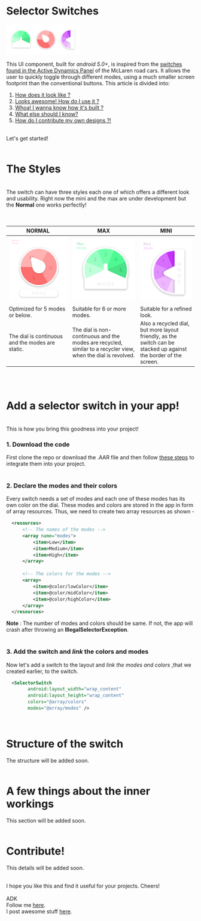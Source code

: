 # Selector Switches  

<img src="https://github.com/adk96r/Selector-Switch-UI-Component/blob/master/Switch%20PNGs/Artboard%205.png" height="80" style="display:inline;">

This UI component, built for _android 5.0+_, is inspired from the <a href="http://goaheadtakethewheel.com/wp-content/uploads/2016/10/20161018_144815.jpg">switches found in the Active Dynamics Panel</a>
of the McLaren road cars. It allows the user to quickly toggle through different modes, using a much smaller screen footprint than the conventional buttons. This article is divided into:

1. [How does it look like ?](#styles)
2. [Looks awesome! How do I use it ?](#usage)
3. [Whoa! I wanna know how it's built ?](#structure)
4. [What else should I know?](#know_more)
5. [How do I contribute my own designs ?!](#build)

<br>
Let's get started!

<br>
<br>

# <a name="styles">The Styles</a>

<br>
The switch can have three styles each one of which offers a different look and usability. Right now the mini and the max are under development but the <b>Normal</b> one works perfectly!
<br>
<br>
<br>
  
|NORMAL| MAX | MINI |
|------|-----|------|
|<img src="https://github.com/adk96r/Selector-Switch-UI-Component/blob/master/Switch%20PNGs/Artboard%201.png">|<img src="https://github.com/adk96r/Selector-Switch-UI-Component/blob/master/Switch%20PNGs/Artboard%203.png">|<img src="https://github.com/adk96r/Selector-Switch-UI-Component/blob/master/Switch%20PNGs/Artboard%202.png">|
|Optimized for 5 modes or below.|Suitable for 6 or more modes.|Suitable for a refined look.|
|The dial is continuous and the modes are static.|The dial is non-continuous and the modes are recycled, similar to a recycler view, when the dial is revolved.|Also a recycled dial, but more layout friendly, as the switch can be stacked up against the border of the screen.|  
  
<br>
<br>

# <a name="usage">Add a selector switch in your app!</a>

<br>
This is how you bring this goodness into your project!

### 1. Download the code

First clone the repo or download the .AAR file and then follow [these steps](https://developer.android.com/studio/projects/android-library.html#AddDependency) to integrate them into your project.
<br>
<br>

### 2. Declare the modes and their colors

Every switch needs a set of modes and each one of these modes has its own color on the dial. These modes and colors are stored in the app
in form of array resources. Thus, we need to create two array resources as shown -

``` xml
  <resources>
      <!-- The names of the modes -->
      <array name="modes">
          <item>Low</item>
          <item>Medium</item>
          <item>High</item>
      </array>
      
      <!-- The colors for the modes -->
      <array>
          <item>@color/lowColor</item>
          <item>@color/midColor</item>
          <item>@color/highColor</item>
      </array>
  </resources>
```
__Note__ : The number of modes and colors should be same. If not, the app will crash after throwing an __IllegalSelectorException__.
<br>
<br>

### 3. Add the switch and _link_ the colors and modes

Now let's add a switch to the layout and *link the modes and colors* ,that we created earlier, to the switch.

``` xml
  <SelectorSwitch
        android:layout_width="wrap_content"
        android:layout_height="wrap_content"
        colors="@array/colors"
        modes="@array/modes" />
```
<br>

# <a name="structure">Structure of the switch</a>

The structure will be added soon.
<br>
<br>

# <a name="know_more">A few things about the inner workings</a>

This section will be added soon.
<br>
<br>

# <a name="build">Contribute!</a>

This details will be added soon.
<br>
<br>

I hope you like this and find it useful for your projects. Cheers!
<br>
<br>
 ADK<br>
Follow me <a href="https://twitter.com/adk96r">here</a>.<br>
I post awesome stuff <a href="https://www.instagram.com/adk96r/">here</a>.<br>
